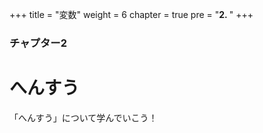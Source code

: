 +++
title = "変数"
weight = 6
chapter = true
pre = "<b>2. </b>"
+++

### チャプター2

# へんすう
「へんすう」について学んでいこう！
